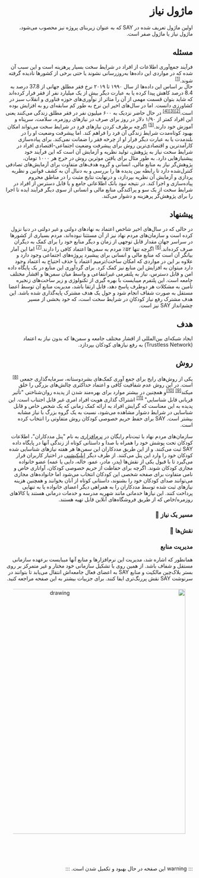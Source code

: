 <div dir="rtl" markdown="1">

# ماژول نیاز

اولین ماژول تعریف شده در SAY که به عنوان زیربنای پروژه نیز محصوب می‌شود، ماژول نیاز یا ماژول صفر است.

## مسئله

فرآیند جمع‌آوری اطلاعات از افراد در شرایط سخت بسیار پرهزینه است و این سبب آن شده که در مواردی این داده‌ها به‌روزرسانی نشوند یا حتی برخی از کشورها نادیده گرفته شوند.<sup><a href="/guide/family/references.html#_1-collecting-data-is-a-challenging-task">[1]</a></sup>
<br />
حال بر اساس این داده‌ها از سال ۱۹۹۰ تا ۲۰۱۹ نرخ فقر مطلق جهانی از 37.8 درصد به 8.4 درصد کاهش پیدا کرده یا به عبارت دیگر بیش از یک میلیارد نفر از فقر فرار کرده‌اند که شاید بتوان قسمت مهمی از آن را متاثر از نوآوری‌های حوزه فناوری و انقلاب سبز در کشاورزی دانست. اما در سال‌های اخیر این نرخ به طور کم سابقه‌ای رو به افزایش بوده است.<sup><a href="/guide/family/references.html#_2-green-revolution">[2]</a></sup><sup><a href="/guide/family/references.html#_3-challenges-to-accelerating-the-pace-of-poverty-reduction">[3]</a></sup><sup><a href="/guide/family/references.html#_4-stepping-up-the-fight-against-extreme-poverty">[4]</a></sup> در حال حاضر نزدیک به ۶۰۰ میلیون نفر در فقر مطلق زندگی می‌کنند یعنی این افراد کمتر از ۱/۹۰ دلار در روز برای صرف در نیازهای روزمره، سلامت، سرپناه و آموزش خود دارند.<sup><a href="/guide/family/references.html#_5-live-poverty-data">[5]</a></sup>
اگرچه برطرف کردن نیازهای فردِ در شرایط سخت می‌تواند امکان بهبود کوتاه‌مدت شرایط زندگی آن فرد را فراهم کند. اما پیشرفت وضعیت او را در بلند‌مدت یا به عبارت دیگر فرار او از چرخه فقر را ضمانت نمی‌کند. برای پیاده‌سازی کارآمدترین و اقتصادی‌ترین روش برای پیشرفت وضعیت اجتماعی-اقتصادی افراد در شرایط سخت نیاز به پژوهش، تولید نظریه و آزمایش آن است که این فرآیند خود پیشنیازهایی دارد. به طور مثال برای یافتن موثرین روش در خرج هر ۱۰۰۰ تومان، پژوهش‌گر نیاز به منابع مالی، انسانی و گروه هدف‌های متفاوت برای آزمایش‌های تصادفی کنترل‌شده دارد تا رابطه بین پدیده ها را بررسی و به دنبال آن به كشف قوانین و نظریه پردازی و آزمایش آن نظریه بپردازد، و در‌نهایت نتایج مثبت را در مناطق محروم پیاده‌سازی و اجرا کند. در نتیجه نبود بانک اطلاعاتی جامع و یا قابل دسترس از افراد در شرایط سخت از یک سو و پراکندگی منابع مالی و انسانی از سوی دیگر فرآیند ایده تا اجرا را برای پژوهش‌گر پرهزینه و دشوار می‌کند.

## پیشنهاد

در حالی که در سال‌های اخیر شاخص اعتماد به نهادهای دولتی و غیر دولتی در دنیا نزول کرده است و سازمان‌های مردم نهاد نیز از آن مستثنا نبوده‌اند، مردم بسیاری از کشورها در سراسر جهان مقدار قابل توجهی از زمان و دیگر منابع خود را برای کمک به دیگران صرف کرده‌اند.<sup><a href="/guide/family/references.html#_6-world-giving-index-2022">[6]</a></sup> اگرچه تنها ۵۲٪ مردم به سمن‌ها اعتماد کافی را دارند.<sup><a href="/guide/family/references.html#_7-one-in-three-worldwide-lack-confidence-in-ngos">[7]</a></sup> اما این آمار بیانگر آن است که منابع مالی و انسانی برای پیشبرد پروژه‌های اجتماعی وجود دارد و علاوه بر این در مواردی که امکان ساخت/ترمیم اعتماد یا حذف احتیاج به اعتماد وجود دارد میتوان به افزایش این منابع نیز کمک کرد. برای گردآوری این منابع در یک پایگاه داده‌ امن و قابل دسترس، نیاز به پلتفرمی غیرانتفاعی و واسط میان سمن‌ها و اقشار مختلف جامعه است. این پلتفرم میبایست با بهره گیری از تکنولوژی و زیر ساخت‌های زنجیره تأمین به مشکلات هر دوطرف پاسخ دهد، قابل ارتقا باشد، مدیریت منابع آن توسط اعضا مستقل به صورت شفاف انجام شود و حول یک هدف مشترک پایه‌گذاری شده باشد. این هدف مشترک رفع نیاز کودکانِ در شرایط سخت است، که خود بخشی از مسیر چشم‌انداز SAY نیز است.

## هدف

ایجاد شبکه‌ای بین‌المللی از اقشار مختلف جامعه و سمن‌ها که بدون نیاز به اعتماد (Trustless Network) به رفع نیازهای کودکان بپردازد.

## روش

یکی از روش‌های رایج برای جمع آوری کمک‌های بشردوستانه، سرمایه‌گذاری جمعی <sup><a href="/guide/family/references.html#_8-crowdfunding">[8]</a></sup> است. در این روش عدم شفافیت کافی و اعتماد حداکثری چالش‌های بزرگی را خلق میکند<sup><a href="/guide/family/references.html#_9-new-jersey-man-gets-5-years-in-prison-in-gofundme-fraud-case">[9]</a></sup> <sup><a href="/guide/family/references.html#_10-kickstarter-fraud-state-sues-failed-project-s-creators">[10]</a></sup>و همچنین در بیشتر موارد برای بهره‌مند شدن از پدیده‌ روان‌شناختی "تأثیر قربانی قابل شناسایی" <sup><a href="/guide/family/references.html#_11-identifiable-victim-effect">[11]</a></sup> اشتراک گذاری هویت افراد امری غیر قابل اجتناب است. این پدیده به این معناست که گرایش افراد به ارائه کمک زمانی که یک شخص خاص و قابل شناسایی در شرایط دشوار مشاهده می‌شود، نسبت به یک گروه بزرگ با نیاز مشابه بیشتر است. SAY برای حفظ حریم خصوصی کودکان روش متفاوتی را انتخاب کرده است.

سازمان‌های مردم نهاد با ثبت‌نام رایگان در [نرم‌افزاری](https://panel.saydao.org) به نام "پنل مددکاران"، اطلاعات کودکان تحت پوشش خود را همراه با صدا و داستانی کوتاه از زندگی‌ آنها در پایگاه داده SAY ثبت می‌کنند. و از این طریق مددکاران این سمن‌ها هر هفته نیازهای شناسایی شده کودکان خود را وارد این پنل می‌کنند. از طرف دیگر [اپلیکیشنی](https://dapp.saydao.org) در اختیار کاربران قرار می‌گیرد تا با قبول یکی از نقش‌ها (پدر، مادر، عمو، خاله، دایی یا عمه) عضو خانواده مجازی کودکان شوند. اگرچه برای حفاظت از حریم خصوصی کودکان، آواتاری خاص و نامی متفاوت برای صفحه شخصی این کودکان انتخاب می‌شود اما خانواده‌های مجازی می‌توانند صدای کودکان خود را بشنوند، داستانی کوتاه از آنان بخوانند و همچنین هزینه نیازهای ثبت شده توسط مددکاران را به همراهی دیگر اعضای خانواده یا به تنهایی پرداخت کنند. این نیازها خدماتی مانند شهریه مدرسه و خدمات درمانی هستند یا کالاهای روزمره/خاص که از طریق فروشگاه‌های آنلاین قابل تهیه هستند.

### مسیر یک نیاز 🚧

### نقش‌ها 🚧

<!--
#### خانواده‌های مجازی

#### سمن‌ها، مددکاران و کودکان

اس ام ا و QR

#### شاهد و میانجی

#### خویش‌آوند -->

### مدیریت منابع

همانطور که اشاره شد، مدیریت این نرم‌افزارها و منابع آنها میبایست برعهده سازمانی مستقل و شفاف باشد. از همین روی با تشکیل سازمانی خود مختار و غیر متمرکز بر روی بستر بلاک‌چین مالکیت و منابع‌ SAY به اعضای فعال جامعه‌اش انتقال می‌یابد تا بتوانند در سرنوشت SAY نقش پررنگ‌تری ایفا کنند. برای جزيیات بیشتر به این صفحه مراجعه کنید.

<!-- از زمان ثبت یک نیاز تا رسیدن آن به دست کودک -->

  <div  style="margin: 20px;  text-align: center;">
        <img src="/images/need-module.png" alt="drawing" width="660"/>
    </div>
<br />
<br />
<br />

::: warning
این صفحه در حال بهبود و تکمیل شدن است.
:::

</div>
